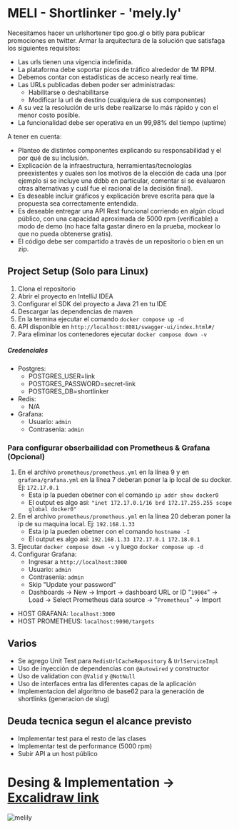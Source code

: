 # MELI - Shortlinker - 'mely.ly'

Necesitamos hacer un urlshortener tipo goo.gl o bitly para publicar promociones en twitter.
Armar la arquitectura de la solución que satisfaga los siguientes requisitos:
- Las urls tienen una vigencia indefinida.
- La plataforma debe soportar picos de tráfico alrededor de 1M RPM.
- Debemos contar con estadísticas de acceso nearly real time.
- Las URLs publicadas deben poder ser administradas:
  - Habilitarse o deshabilitarse
  - Modificar la url de destino (cualquiera de sus componentes)
- A su vez la resolución de urls debe realizarse lo más rápido y con el menor costo
  posible.
- La funcionalidad debe ser operativa en un 99,98% del tiempo (uptime)

A tener en cuenta:
- Planteo de distintos componentes explicando su responsabilidad y el por qué de su
inclusión.
- Explicación de la infraestructura, herramientas/tecnologías preexistentes y cuales
son los motivos de la elección de cada una (por ejemplo si se incluye una ddbb en
particular, comentar si se evaluaron otras alternativas y cuál fue el racional de la
decisión final).
- Es deseable incluir gráficos y explicación breve escrita para que la propuesta sea
correctamente entendida.
- Es deseable entregar una API Rest funcional corriendo en algún cloud público, con
una capacidad aproximada de 5000 rpm (verificable) a modo de demo (no hace falta
gastar dinero en la prueba, mockear lo que no pueda obtenerse gratis).
- El código debe ser compartido a través de un repositorio o bien en un zip.

## Project Setup (Solo para Linux)
1. Clona el repositorio
2. Abrir el proyecto en IntelliJ IDEA
3. Configurar el SDK del proyecto a Java 21 en tu IDE
4. Descargar las dependencias de maven
5. En la termina ejecutar el comando `docker compose up -d`
6. API disponible en `http://localhost:8081/swagger-ui/index.html#/`
7. Para eliminar los contenedores ejecutar `docker compose down -v`

##### Credenciales
- Postgres:
  - POSTGRES_USER=link
  - POSTGRES_PASSWORD=secret-link
  - POSTGRES_DB=shortlinker
- Redis:
  - N/A
- Grafana:
  - Usuario: `admin`
  - Contrasenia: `admin`

### Para configurar obserbailidad con Prometheus & Grafana (Opcional)
1. En el archivo `prometheus/prometheus.yml` en la línea 9 y en `grafana/grafana.yml` en la línea 7 deberan poner la ip local de su docker. Ej: `172.17.0.1`
    - Esta ip la pueden obetner con el comando `ip addr show docker0`
    - El output es algo asi: `"inet 172.17.0.1/16 brd 172.17.255.255 scope global docker0"`
2. En el archivo `prometheus/prometheus.yml` en la línea 20 deberan poner la ip de su maquina local. Ej: `192.168.1.33`
    - Esta ip la pueden obetner con el comando `hostname -I`
    - El output es algo asi: `192.168.1.33 172.17.0.1 172.18.0.1`
3. Ejecutar `docker compose down -v` y luego `docker compose up -d`
4. Configurar Grafana:
    - Ingresar a `http://localhost:3000`
    - Usuario: `admin`
    - Contrasenia: `admin`
    - Skip "Update your password"
    - Dashboards -> New -> Import -> dashboard URL or ID "`19004`" -> Load -> Select Prometheus data source -> "`Prometheus`" -> Import

- HOST GRAFANA: `localhost:3000`  
- HOST PROMETHEUS: `localhost:9090/targets`

## Varios
- Se agrego Unit Test para `RedisUrlCacheRepository` & `UrlServiceImpl`
- Uso de inyección de dependencias con `@Autowired` y constructor
- Uso de validation con `@Valid` y `@NotNull`
- Uso de interfaces entra las diferentes capas de la aplicación
- Implementacion del algoritmo de base62 para la generación de shortlinks (generacion de slug)

## Deuda tecnica segun el alcance previsto
- Implementar test para el resto de las clases
- Implementar test de performance (5000 rpm)
- Subir API a un host público

# Desing & Implementation -> [Excalidraw link](https://excalidraw.com/#json=Rf8BNCTMMEm5-IaBivjp5,y-ptga1yDVIlomG0gfd6NA)  

![melily](https://github.com/user-attachments/assets/05297f40-3a74-4f15-8077-6a9e405e6ea8)
